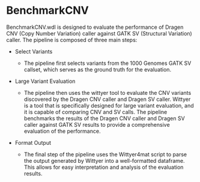 # BenchmarkCNV
BenchmarkCNV.wdl is designed to evaluate the performance of Dragen CNV (Copy Number Variation) caller against GATK SV (Structural Variation) caller. 
The pipeline is composed of three main steps:

* Select Variants
  * The pipeline first selects variants from the 1000 Genomes GATK SV callset, which serves as the ground truth for the evaluation.

* Large Variant Evaluation
  * The pipeline then uses the wittyer tool to evaluate the CNV variants discovered by the Dragen CNV caller and Dragen SV caller. 
  Wittyer is a tool that is specifically designed for large variant evaluation, and it is capable of comparing CNV and SV calls. 
  The pipeline benchmarks the results of the Dragen CNV caller and Dragen SV caller against GATK SV results to provide a comprehensive evaluation of the performance.

* Format Output
  * The final step of the pipeline uses the Wittyer4mat script to parse the output generated by Wittyer into a well-formatted dataframe. 
  This allows for easy interpretation and analysis of the evaluation results.

